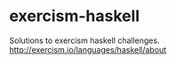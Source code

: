 # exercism-haskell
Solutions to exercism haskell challenges. http://exercism.io/languages/haskell/about

